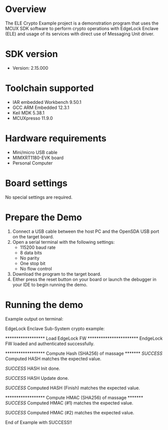Overview
========
The ELE Crypto Example project is a demonstration program that uses the MCUX SDK
software to perform crypto operations with EdgeLock Enclave (ELE) and usage of
its services with direct use of Messaging Unit driver.


SDK version
===========
- Version: 2.15.000

Toolchain supported
===================
- IAR embedded Workbench  9.50.1
- GCC ARM Embedded  12.3.1
- Keil MDK  5.38.1
- MCUXpresso  11.9.0

Hardware requirements
=====================
- Mini/micro USB cable
- MIMXRT1180-EVK board
- Personal Computer

Board settings
==============
No special settings are required.

Prepare the Demo
================
1.  Connect a USB cable between the host PC and the OpenSDA USB port on the target board. 
2.  Open a serial terminal with the following settings:
    - 115200 baud rate
    - 8 data bits
    - No parity
    - One stop bit
    - No flow control
3.  Download the program to the target board.
4.  Either press the reset button on your board or launch the debugger in your IDE to begin running the demo.

Running the demo
================
Example output on terminal:

EdgeLock Enclave Sub-System crypto example:

****************** Load EdgeLock FW ***********************
EndgeLock FW loaded and authenticated successfully.

****************** Compute Hash (SHA256) of massage *******
*SUCCESS* Computed HASH matches the expected value.

*SUCCESS* HASH Init done.

*SUCCESS* HASH Update done.

*SUCCESS* Computed HASH (Finish) matches the expected value.

****************** Compute HMAC (SHA256) of massage *******
*SUCCESS* Computed HMAC (#1) matches the expected value.

*SUCCESS* Computed HMAC (#2) matches the expected value.

End of Example with SUCCESS!!
